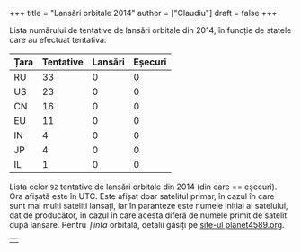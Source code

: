 +++
title = "Lansări orbitale 2014"
author = ["Claudiu"]
draft = false
+++

Lista numărului de tentative de lansări orbitale din 2014, în funcție de statele care au efectuat tentativa:

| Țara | Tentative | Lansări | Eșecuri |
|------|-----------|---------|---------|
| RU   | 33        | 0       | 0       |
| US   | 23        | 0       | 0       |
| CN   | 16        | 0       | 0       |
| EU   | 11        | 0       | 0       |
| IN   | 4         | 0       | 0       |
| JP   | 4         | 0       | 0       |
| IL   | 1         | 0       | 0       |

Lista celor `92` tentative de lansări orbitale din 2014 (din care == eșecuri). Ora afișată este în UTC. Este afișat doar satelitul primar, în cazul în care sunt mai mulți sateliți lansați, iar în paranteze este numele inițial al satelului, dat de producător, în cazul în care acesta diferă de numele primit de satelit după lansare. Pentru _Ținta_ orbitală, detalii găsiți pe [site-ul planet4589.org](https://planet4589.org/space/log/orbcat.html).

|  |
|--|
|  |